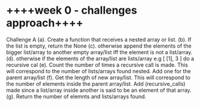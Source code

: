 ++++week 0 - challenges approach++++
================
Challenge A
	(a). Create a function that receives a nested array or list.
	(b). If the list is empty, return the None
	(c). otherwise append the elements of the bigger list/array to another empty array/list iff the element 	is not a list/array.
	(d). otherwise if the elements of the array/list are lists/array e.g [ [1], 3 ] do a recursive cal
	(e). Count the number of times a recursive call is made. This will correspond to the number
		of lists/arrays found nested. Add one for the parent array/list
	(f). Get the length of new array/list. This will correspond to the number of elements inside the 
		parent array/list. Add (recursive_calls) made since a list/array inside another is said to be 
		an element of that array.
	(g). Return the number of elemnts and lists/arrays found.
